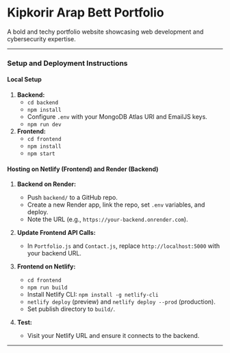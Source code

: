 # Kipkorir Arap Bett Portfolio

A bold and techy portfolio website showcasing web development and cybersecurity expertise.


---

### Setup and Deployment Instructions

#### Local Setup
1. **Backend:**
   - `cd backend`
   - `npm install`
   - Configure `.env` with your MongoDB Atlas URI and EmailJS keys.
   - `npm run dev`
2. **Frontend:**
   - `cd frontend`
   - `npm install`
   - `npm start`

#### Hosting on Netlify (Frontend) and Render (Backend)
1. **Backend on Render:**
   - Push `backend/` to a GitHub repo.
   - Create a new Render app, link the repo, set `.env` variables, and deploy.
   - Note the URL (e.g., `https://your-backend.onrender.com`).

2. **Update Frontend API Calls:**
   - In `Portfolio.js` and `Contact.js`, replace `http://localhost:5000` with your backend URL.

3. **Frontend on Netlify:**
   - `cd frontend`
   - `npm run build`
   - Install Netlify CLI: `npm install -g netlify-cli`
   - `netlify deploy` (preview) and `netlify deploy --prod` (production).
   - Set publish directory to `build/`.

4. **Test:**
   - Visit your Netlify URL and ensure it connects to the backend.

---

